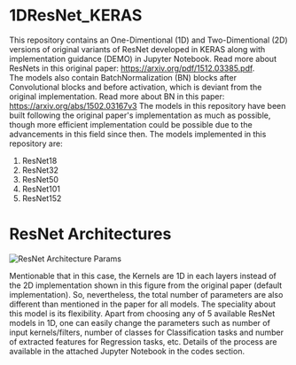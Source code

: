 # 1DResNet_KERAS
This repository contains an One-Dimentional (1D) and Two-Dimentional (2D) versions of original variants of ResNet developed in KERAS along with implementation guidance (DEMO) in Jupyter Notebook. Read more about ResNets in this original paper: https://arxiv.org/pdf/1512.03385.pdf.  
The models also contain BatchNormalization (BN) blocks after Convolutional blocks and before activation, which is deviant from the original implementation. Read more about BN in this paper: https://arxiv.org/abs/1502.03167v3
The models in this repository have been built following the original paper's implementation as much as possible, though more efficient implementation could be possible due to the advancements in this field since then. The models implemented in this repository are:
1. ResNet18
2. ResNet32
3. ResNet50
4. ResNet101
5. ResNet152  

# ResNet Architectures
![ResNet Architecture Params](https://github.com/Sakib1263/1DResNet-KERAS/blob/main/Documents/ResNet.png "ResNet Parameters")  

Mentionable that in this case, the Kernels are 1D in each layers instead of the 2D implementation shown in this figure from the original paper (default implementation). So, nevertheless, the total number of parameters are also different than mentioned in the paper for all models. The speciality about this model is its flexibility. Apart from choosing any of 5 available ResNet models in 1D, one can easily change the parameters such as number of input kernels/filters, number of classes for Classification tasks and number of extracted features for Regression tasks, etc. Details of the process are available in the attached Jupyter Notebook in the codes section.
